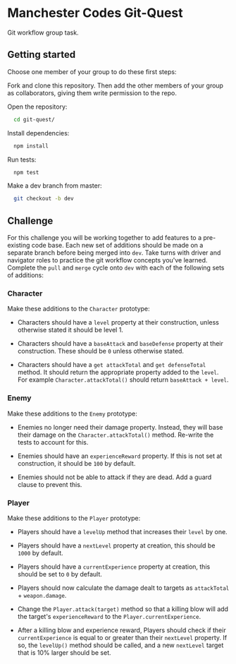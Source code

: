 # Manchester Codes Git-Quest

Git workflow group task.

## Getting started

Choose one member of your group to do these first steps:

Fork and clone this repository. Then add the other members of your group as collaborators, giving them write permission to the repo. 

Open the repository:

```bash
  cd git-quest/
```

Install dependencies:

```bash
  npm install
```

Run tests:

```bash
  npm test
```

Make a dev branch from master: 

```bash
  git checkout -b dev
```

## Challenge

For this challenge you will be working together to add features to a pre-existing code base. Each new set of additions should be made on a separate branch before being merged into `dev`. Take turns with driver and navigator roles to practice the git workflow concepts you've learned. Complete the `pull` and `merge` cycle onto `dev` with each of the following sets of additions: 

### Character

Make these additions to the `Character` prototype:

- Characters should have a `level` property at their construction, unless otherwise stated it should be level 1.

- Characters should have a `baseAttack` and `baseDefense` property at their construction. These should be `0` unless otherwise stated.

- Characters should have a `get attackTotal` and `get defenseTotal` method. It should return the appropriate property added to the `level`. For example `Character.attackTotal()` should return `baseAttack + level`. 

### Enemy

Make these additions to the `Enemy` prototype:

- Enemies no longer need their damage property. Instead, they will  base their damage on the `Character.attackTotal()` method. Re-write the tests to account for this. 

- Enemies should have an `experienceReward` property. If this is not set at construction, it should be `100` by default. 

- Enemies should not be able to attack if they are dead. Add a guard clause to prevent this. 

### Player

Make these additions to the `Player` prototype:

- Players should have a `levelUp` method that increases their `level` by one.

- Players should have a `nextLevel` property at creation, this should be `1000` by default. 

- Players should have a `currentExperience` property at creation, this should be set to `0` by default.

- Players should now calculate the damage dealt to targets as `attackTotal` + `weapon.damage`.

- Change the `Player.attack(target)` method so that a killing blow will add the target's `experienceReward` to the `Player.currentExperience`.

- After a killing blow and experience reward, Players should check if their `currentExperience` is equal to or greater than their `nextLevel` property. If so, the `levelUp()` method should be called, and a new `nextLevel` target that is 10% larger should be set.  




